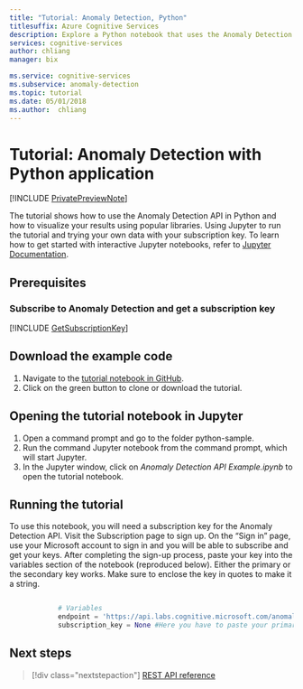 ```yaml
---
title: "Tutorial: Anomaly Detection, Python"
titlesuffix: Azure Cognitive Services
description: Explore a Python notebook that uses the Anomaly Detection API. Send original data points to API and get the expected value and anomaly points.
services: cognitive-services
author: chliang
manager: bix

ms.service: cognitive-services
ms.subservice: anomaly-detection
ms.topic: tutorial
ms.date: 05/01/2018
ms.author:  chliang
---
```


# Tutorial: Anomaly Detection with Python application

[!INCLUDE [PrivatePreviewNote](../../../../../includes/cognitive-services-anomaly-finder-private-preview-note.md)]

The tutorial shows how to use the Anomaly Detection API in Python and how to visualize your results using popular libraries. Using Jupyter to run the tutorial and trying your own data with your subscription key. To learn how to get started
with interactive Jupyter notebooks, refer to [Jupyter Documentation](http://jupyter.readthedocs.io/en/latest/index.html). 

## Prerequisites

### Subscribe to Anomaly Detection and get a subscription key 

[!INCLUDE [GetSubscriptionKey](../includes/get-subscription-key.md)]

## Download the example code

1. Navigate to the [tutorial notebook in GitHub](https://github.com/MicrosoftAnomalyDetection/python-sample).
2. Click on the green button to clone or download the tutorial. 

## Opening the tutorial notebook in Jupyter

1. Open a command prompt and go to the folder python-sample.
2. Run the command Jupyter notebook from the command prompt, which will start Jupyter.
3. In the Jupyter window, click on <em>Anomaly Detection API Example.ipynb</em> to open the tutorial notebook.   

## Running the tutorial

To use this notebook, you will need a subscription key for the Anomaly Detection API. Visit the Subscription page to sign up. On the “Sign in” page, use your Microsoft account to sign in and you will be able to subscribe and get your keys. After completing the sign-up process, paste your key into the variables section of the notebook (reproduced below). Either the primary or the secondary key works. 
Make sure to enclose the key in quotes to make it a string.

```Python

            # Variables
            endpoint = 'https://api.labs.cognitive.microsoft.com/anomalyfinder/v1.0/anomalydetection'
            subscription_key = None #Here you have to paste your primary key

```

## Next steps

> [!div class="nextstepaction"]
> [REST API reference](https://dev.labs.cognitive.microsoft.com/docs/services/anomaly-detection/operations/post-anomalydetection)
